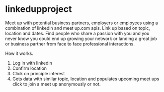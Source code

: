 # linkedupproject
Meet up with potential business partners, employers or employees using a combination of linkedin and meet up.com apis.  Link up based on topic, location and dates.  Find people who share a passion with you and you never know you could end up growing your network or landing a great job or business partner from face to face professional interactions.  

How it works.  
1. Log in with linkedin
2. Confirm location
3. Click on principle interest
4. Gets data with similar topic, location and populates upcoming meet ups
click to join a meet up anonymously or not.  
